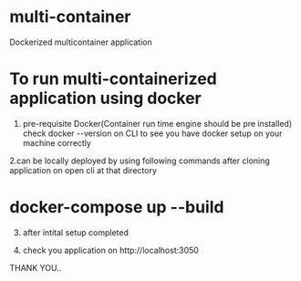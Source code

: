 # multi-container
Dockerized multicontainer application

# To run multi-containerized application using docker
 1. pre-requisite
   Docker(Container run time engine should be pre installed)
   check docker --version on CLI to see you have docker setup on your machine correctly
     
 2.can be locally deployed by using following commands
   after cloning application on <directory>
   open cli at that directory
   # docker-compose up --build
 3. after intital setup completed
  
 4. check you application on http://localhost:3050

  
THANK YOU..



